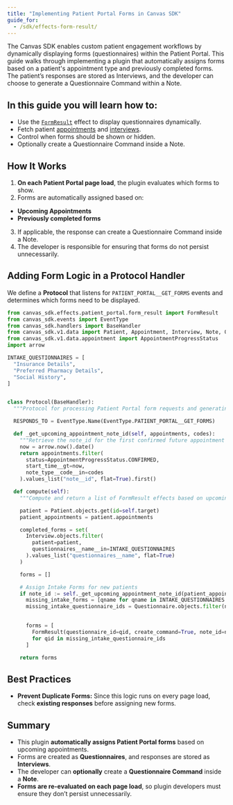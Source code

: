 ```yaml
---
title: "Implementing Patient Portal Forms in Canvas SDK"
guide_for:
  - /sdk/effects-form-result/
---
```


The Canvas SDK enables custom patient engagement workflows by dynamically displaying forms (questionnaires) within the
Patient Portal. This guide walks through implementing a plugin that automatically assigns forms based on a patient's
appointment type and previously completed forms.
The patient’s responses are stored as Interviews, and the developer can choose to generate a Questionnaire Command
within a Note.

## **In this guide you will learn how to:**

- Use the [`FormResult`](/sdk/effects-form-result) effect to display questionnaires dynamically.
- Fetch patient [appointments](/sdk/data-appointment/) and [interviews](/sdk/data-interview/).
- Control when forms should be shown or hidden.
- Optionally create a Questionnaire Command inside a Note.

## **How It Works**

1. **On each Patient Portal page load**, the plugin evaluates which forms to show.
2. Forms are automatically assigned based on:
  - **Upcoming Appointments**
  - **Previously completed forms**
3. If applicable, the response can create a Questionnaire Command inside a Note.
4. The developer is responsible for ensuring that forms do not persist unnecessarily.

## **Adding Form Logic in a Protocol Handler**

We define a **Protocol** that listens for `PATIENT_PORTAL__GET_FORMS` events and determines which forms need to be
displayed.

```python
from canvas_sdk.effects.patient_portal.form_result import FormResult
from canvas_sdk.events import EventType
from canvas_sdk.handlers import BaseHandler
from canvas_sdk.v1.data import Patient, Appointment, Interview, Note, Questionnaire
from canvas_sdk.v1.data.appointment import AppointmentProgressStatus
import arrow

INTAKE_QUESTIONNAIRES = [
  "Insurance Details",
  "Preferred Pharmacy Details",
  "Social History",
]


class Protocol(BaseHandler):
  """Protocol for processing Patient Portal form requests and generating form effects."""

  RESPONDS_TO = EventType.Name(EventType.PATIENT_PORTAL__GET_FORMS)

  def _get_upcoming_appointment_note_id(self, appointments, codes):
    """Retrieve the note_id for the first confirmed future appointment matching given codes."""
    now = arrow.now().date()
    return appointments.filter(
      status=AppointmentProgressStatus.CONFIRMED,
      start_time__gt=now,
      note_type__code__in=codes
    ).values_list("note__id", flat=True).first()

  def compute(self):
    """Compute and return a list of FormResult effects based on upcoming appointments."""

    patient = Patient.objects.get(id=self.target)
    patient_appointments = patient.appointments

    completed_forms = set(
      Interview.objects.filter(
        patient=patient,
        questionnaires__name__in=INTAKE_QUESTIONNAIRES
      ).values_list("questionnaires__name", flat=True)
    )

    forms = []

    # Assign Intake Forms for new patients
    if note_id := self._get_upcoming_appointment_note_id(patient_appointments, ["telehealth", "office"]):
      missing_intake_forms = [qname for qname in INTAKE_QUESTIONNAIRES if qname not in completed_forms]
      missing_intake_questionnaire_ids = Questionnaire.objects.filter(name__in=missing_intake_forms).values_list("id",
                                                                                                                 flat=True)

      forms = [
        FormResult(questionnaire_id=qid, create_command=True, note_id=note_id).apply()
        for qid in missing_intake_questionnaire_ids
      ]

    return forms
```

## **Best Practices**

- **Prevent Duplicate Forms:** Since this logic runs on every page load, check **existing responses** before assigning
  new forms.

## **Summary**

- This plugin **automatically assigns Patient Portal forms** based on upcoming appointments.
- Forms are created as **Questionnaires**, and responses are stored as **Interviews**.
- The developer can **optionally** create a **Questionnaire Command** inside a **Note**.
- **Forms are re-evaluated on each page load**, so plugin developers must ensure they don’t persist unnecessarily.
